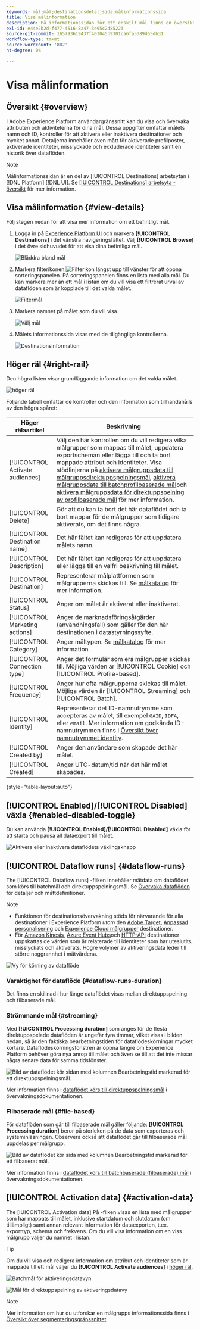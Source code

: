 ```yaml
---
keywords: mål;mål;destinationsdetaljsida;målinformationssida
title: Visa målinformation
description: På informationssidan för ett enskilt mål finns en översikt över målinformationen. Målinformationen innehåller målnamn, ID, målgrupper mappade till målet och kontroller för att redigera aktiveringen och aktivera och inaktivera dataflödet.
exl-id: e44e2b2d-f477-4516-8a47-3e95c2d85223
source-git-commit: 165793619437f403045b9301ca6fa5389d55db31
workflow-type: tm+mt
source-wordcount: '882'
ht-degree: 0%

---
```


# Visa målinformation

## Översikt {#overview}

I Adobe Experience Platform användargränssnitt kan du visa och övervaka attributen och aktiviteterna för dina mål. Dessa uppgifter omfattar målets namn och ID, kontroller för att aktivera eller inaktivera destinationer och mycket annat. Detaljerna innehåller även mått för aktiverade profilposter, aktiverade identiteter, misslyckade och exkluderade identiteter samt en historik över dataflöden.

>[!NOTE]
>
>Målinformationssidan är en del av [!UICONTROL Destinations] arbetsytan i [!DNL Platform] [!DNL UI]. Se [[!UICONTROL Destinations] arbetsyta - översikt](./destinations-workspace.md) för mer information.

## Visa målinformation {#view-details}

Följ stegen nedan för att visa mer information om ett befintligt mål.

1. Logga in på [Experience Platform UI](https://platform.adobe.com/) och markera **[!UICONTROL Destinations]** i det vänstra navigeringsfältet. Välj **[!UICONTROL Browse]** i det övre sidhuvudet för att visa dina befintliga mål.

   ![Bläddra bland mål](../assets/ui/details-page/browse-destinations.png)

1. Markera filterikonen ![Filterikon](../assets/ui/details-page/filter.png) längst upp till vänster för att öppna sorteringspanelen. På sorteringspanelen finns en lista med alla mål. Du kan markera mer än ett mål i listan om du vill visa ett filtrerat urval av dataflöden som är kopplade till det valda målet.

   ![Filtermål](../assets/ui/details-page/filter-destinations.png)

1. Markera namnet på målet som du vill visa.

   ![Välj mål](../assets/ui/details-page/destination-select.png)

1. Målets informationssida visas med de tillgängliga kontrollerna.

   ![Destinationsinformation](../assets/ui/details-page/destination-details.png)

## Höger räl {#right-rail}

Den högra listen visar grundläggande information om det valda målet.

![höger räl](../assets/ui/details-page/right-sidebar.png)

Följande tabell omfattar de kontroller och den information som tillhandahålls av den högra spåret:

| Höger rälsartikel | Beskrivning |
| --- | --- |
| [!UICONTROL Activate audiences] | Välj den här kontrollen om du vill redigera vilka målgrupper som mappas till målet, uppdatera exportscheman eller lägga till och ta bort mappade attribut och identiteter. Visa stödlinjerna på [aktivera målgruppsdata till målgruppsdirektuppspelningsmål](./activate-segment-streaming-destinations.md), [aktivera målgruppsdata till batchprofilbaserade mål](./activate-batch-profile-destinations.md)och [aktivera målgruppsdata för direktuppspelning av profilbaserade mål](./activate-streaming-profile-destinations.md) för mer information. |
| [!UICONTROL Delete] | Gör att du kan ta bort det här dataflödet och ta bort mappar för de målgrupper som tidigare aktiverats, om det finns några. |
| [!UICONTROL Destination name] | Det här fältet kan redigeras för att uppdatera målets namn. |
| [!UICONTROL Description] | Det här fältet kan redigeras för att uppdatera eller lägga till en valfri beskrivning till målet. |
| [!UICONTROL Destination] | Representerar målplattformen som målgrupperna skickas till. Se [målkatalog](../catalog/overview.md) för mer information. |
| [!UICONTROL Status] | Anger om målet är aktiverat eller inaktiverat. |
| [!UICONTROL Marketing actions] | Anger de marknadsföringsåtgärder (användningsfall) som gäller för den här destinationen i datastyrningssyfte. |
| [!UICONTROL Category] | Anger måltypen. Se [målkatalog](../catalog/overview.md) för mer information. |
| [!UICONTROL Connection type] | Anger det formulär som era målgrupper skickas till. Möjliga värden är [!UICONTROL Cookie] och [!UICONTROL Profile-based]. |
| [!UICONTROL Frequency] | Anger hur ofta målgrupperna skickas till målet. Möjliga värden är [!UICONTROL Streaming] och [!UICONTROL Batch]. |
| [!UICONTROL Identity] | Representerar det ID-namnutrymme som accepteras av målet, till exempel `GAID`, `IDFA`, eller `email`. Mer information om godkända ID-namnutrymmen finns i [Översikt över namnutrymmet identity](../../identity-service/namespaces.md). |
| [!UICONTROL Created by] | Anger den användare som skapade det här målet. |
| [!UICONTROL Created] | Anger UTC-datum/tid när det här målet skapades. |

{style="table-layout:auto"}

## [!UICONTROL Enabled]/[!UICONTROL Disabled] växla {#enabled-disabled-toggle}

Du kan använda **[!UICONTROL Enabled]/[!UICONTROL Disabled]** växla för att starta och pausa all dataexport till målet.

![Aktivera eller inaktivera dataflödets växlingsknapp](../assets/ui/details-page/enable-disable.png)

## [!UICONTROL Dataflow runs] {#dataflow-runs}

The [!UICONTROL Dataflow runs] -fliken innehåller mätdata om dataflödet som körs till batchmål och direktuppspelningsmål. Se [Övervaka dataflöden](monitor-dataflows.md) för detaljer och måttdefinitioner.

>[!NOTE]
>
>* Funktionen för destinationsövervakning stöds för närvarande för alla destinationer i Experience Platform *utom* den [Adobe Target](/help/destinations/catalog/personalization/adobe-target-connection.md), [Anpassad personalisering](/help/destinations/catalog/personalization/custom-personalization.md) och [Experience Cloud målgrupper](/help/destinations/catalog/adobe/experience-cloud-audiences.md) destinationer.
>* För [Amazon Kinesis](/help/destinations/catalog/cloud-storage/amazon-kinesis.md), [Azure Event Hubs](/help/destinations/catalog/cloud-storage/azure-event-hubs.md)och [HTTP-API](/help/destinations/catalog/streaming/http-destination.md) destinationer uppskattas de värden som är relaterade till identiteter som har uteslutits, misslyckats och aktiverats. Högre volymer av aktiveringsdata leder till större noggrannhet i mätvärdena.

![Vy för körning av dataflöde](../assets/ui/details-page/dataflow-runs.png)

### Varaktighet för dataflöde {#dataflow-runs-duration}

Det finns en skillnad i hur länge dataflödet visas mellan direktuppspelning och filbaserade mål.

### Strömmande mål {#streaming}

Med **[!UICONTROL Processing duration]** som anges för de flesta direktuppspelade dataflöden är ungefär fyra timmar, vilket visas i bilden nedan, så är den faktiska bearbetningstiden för dataflödeskörningar mycket kortare. Dataflödeskörningsfönstren är öppna längre om Experience Platform behöver göra nya anrop till målet och även se till att det inte missar några senare data för samma tidsfönster.

![Bild av dataflödet kör sidan med kolumnen Bearbetningstid markerad för ett direktuppspelningsmål.](/help/destinations/assets/ui/details-page/processing-time-dataflow-run-streaming.png)

Mer information finns i [dataflödet körs till direktuppspelningsmål](/help/dataflows/ui/monitor-destinations.md#dataflow-runs-for-streaming-destinations) i övervakningsdokumentationen.

### Filbaserade mål {#file-based}

För dataflöden som går till filbaserade mål gäller följande: **[!UICONTROL Processing duration]** beror på storleken på de data som exporteras och systeminläsningen. Observera också att dataflödet går till filbaserade mål uppdelas per målgrupp.

![Bild av dataflödet kör sida med kolumnen Bearbetningstid markerad för ett filbaserat mål.](/help/destinations/assets/ui/details-page/processing-time-dataflow-run-file-based.png)

Mer information finns i [dataflödet körs till batchbaserade (filbaserade) mål](/help/dataflows/ui/monitor-destinations.md#dataflow-runs-for-batch-destinations) i övervakningsdokumentationen.

## [!UICONTROL Activation data] {#activation-data}

The [!UICONTROL Activation data] På -fliken visas en lista med målgrupper som har mappats till målet, inklusive startdatum och slutdatum (om tillämpligt) samt annan relevant information för dataexporten, t.ex. exporttyp, schema och frekvens. Om du vill visa information om en viss målgrupp väljer du namnet i listan.

>[!TIP]
>
>Om du vill visa och redigera information om attribut och identiteter som är mappade till ett mål väljer du **[!UICONTROL Activate audiences]** i [höger räl](#right-rail).

![Batchmål för aktiveringsdatavyn](../assets/ui/details-page/activation-data-batch.png)

![Mål för direktuppspelning av aktiveringsdatavy](../assets/ui/details-page/activation-data-streaming.png)

>[!NOTE]
>
>Mer information om hur du utforskar en målgrupps informationssida finns i [Översikt över segmenteringsgränssnittet](../../segmentation/ui/overview.md#segment-details).
